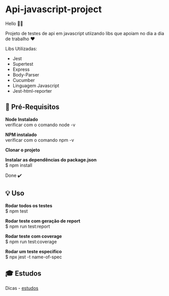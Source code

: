 # Api-javascript-project

Hello 👋🏻

Projeto de testes de api em javascript utiizando libs que apoiam no dia a dia de trabalho ❤️

Libs Utilizadas:

- Jest
- Supertest
- Express
- Body-Parser
- Cucumber
- Linguagem Javascript
- Jest-html-reporter


## 🎯 Pré-Requisitos

<b>Node Instalado </b></br> 
verificar com o comando node -v </br>

<b>NPM instalado </b></br>
verificar com o comando npm -v  </br>

<b>Clonar o projeto</b></br>

<b>Instalar as dependências do package.json </b> </br>
 $ npm install</br>
 
 Done ✔️



## 💡 Uso

<b>Rodar todos os testes</b></br>
$ npm test</br>

<b>Rodar teste com geração de report </b></br> 
$ npm run test:report </br>

<b>Rodar teste com coverage </b></br> 
$ npm run test:coverage </br>

<b>Rodar um teste especifico</b></br> 
$ npx jest -t name-of-spec </br>


## 🎓 Estudos 

Dicas - [estudos](https://github.com/LucileneMartins/api-javascript-project/blob/main/MaterialEstudos.md)
